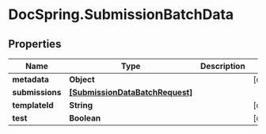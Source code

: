 # DocSpring.SubmissionBatchData

## Properties
Name | Type | Description | Notes
------------ | ------------- | ------------- | -------------
**metadata** | **Object** |  | [optional] 
**submissions** | [**[SubmissionDataBatchRequest]**](SubmissionDataBatchRequest.md) |  | 
**templateId** | **String** |  | [optional] 
**test** | **Boolean** |  | [optional] 


